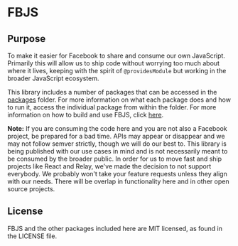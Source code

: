 # FBJS

## Purpose

To make it easier for Facebook to share and consume our own JavaScript. Primarily this will allow us to ship code without worrying too much about where it lives, keeping with the spirit of `@providesModule` but working in the broader JavaScript ecosystem.

This library includes a number of packages that can be accessed in the [packages](https://github.com/facebook/fbjs/tree/main/packages) folder. For more information on what each package does and how to run it, access the individual package from within the folder. For more information on how to build and use FBJS, click [here](https://github.com/facebook/fbjs/tree/main/packages/fbjs).

**Note:** If you are consuming the code here and you are not also a Facebook project, be prepared for a bad time. APIs may appear or disappear and we may not follow semver strictly, though we will do our best to. This library is being published with our use cases in mind and is not necessarily meant to be consumed by the broader public. In order for us to move fast and ship projects like React and Relay, we've made the decision to not support everybody. We probably won't take your feature requests unless they align with our needs. There will be overlap in functionality here and in other open source projects.

## License

FBJS and the other packages included here are MIT licensed, as found in the LICENSE file.
